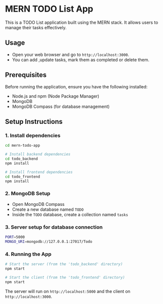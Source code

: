 # MERN TODO List App

This is a TODO List application built using the MERN stack. It allows users to manage their tasks effectively.

## Usage

- Open your web browser and go to `http://localhost:3000`.
- You can add ,update tasks, mark them as completed or delete them.

## Prerequisites

Before running the application, ensure you have the following installed:
- Node.js and npm (Node Package Manager)
- MongoDB
- MongoDB Compass (for database management)

## Setup Instructions

### 1. Install dependencies

```bash
cd mern-todo-app

# Install backend dependencies
cd todo_backend
npm install

# Install frontend dependencies
cd todo_frontend
npm install
```

### 2. MongoDB Setup

- Open MongoDB Compass
- Create a new database named `TODO`
- Inside the `TODO` database, create a collection named `tasks`

### 3. Server setup for database connection

```bash
PORT=5000  
MONGO_URI=mongodb://127.0.0.1:27017/Todo 
```

### 4. Running the App

```bash
# Start the server (from the 'todo_backend' directory)
npm start

# Start the client (from the 'todo_frontend' directory)
npm start
```

The server will run on `http://localhost:5000` and the client on `http://localhost:3000`.




